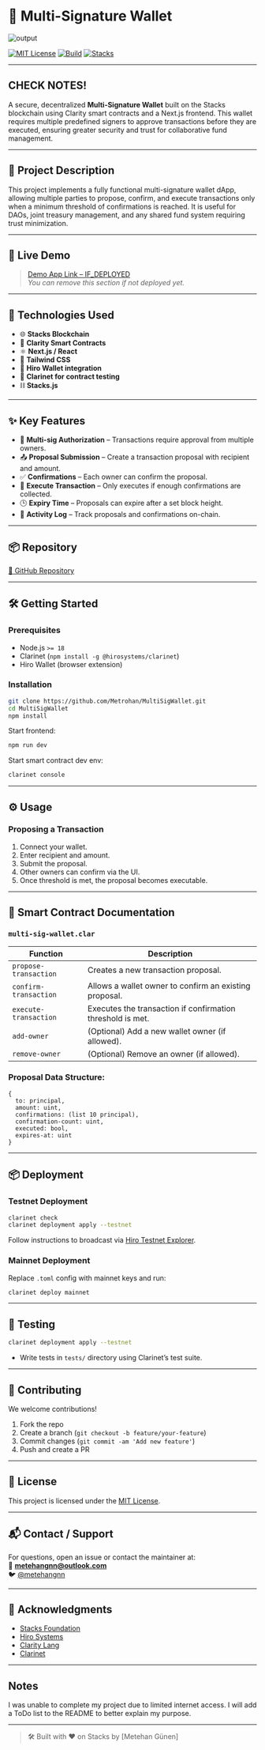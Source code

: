 # 🔐 Multi-Signature Wallet

![output](https://github.com/user-attachments/assets/76d125b0-4030-4f65-8d75-3cdb50be8209)


[![MIT License](https://img.shields.io/badge/license-MIT-green.svg)](LICENSE)
[![Build](https://img.shields.io/badge/build-passing-brightgreen)](#)
[![Stacks](https://img.shields.io/badge/powered%20by-Stacks-5546FF)](https://www.stacks.co)

---
## CHECK NOTES!


A secure, decentralized **Multi-Signature Wallet** built on the Stacks blockchain using Clarity smart contracts and a Next.js frontend. This wallet requires multiple predefined signers to approve transactions before they are executed, ensuring greater security and trust for collaborative fund management.

---

## 📝 Project Description

This project implements a fully functional multi-signature wallet dApp, allowing multiple parties to propose, confirm, and execute transactions only when a minimum threshold of confirmations is reached. It is useful for DAOs, joint treasury management, and any shared fund system requiring trust minimization.

---

## 🚀 Live Demo

> [Demo App Link – IF_DEPLOYED](https://your-live-demo-url.com)  
> _You can remove this section if not deployed yet._

---

## 🔧 Technologies Used

- 🌐 **Stacks Blockchain**
- 📜 **Clarity Smart Contracts**
- ⚛️ **Next.js / React**
- 🎨 **Tailwind CSS**
- 🔗 **Hiro Wallet integration**
- 🧪 **Clarinet for contract testing**
- ⛓️ **Stacks.js**

---

## ✨ Key Features

- 🔐 **Multi-sig Authorization** – Transactions require approval from multiple owners.
- 📤 **Proposal Submission** – Create a transaction proposal with recipient and amount.
- ✅ **Confirmations** – Each owner can confirm the proposal.
- 🚀 **Execute Transaction** – Only executes if enough confirmations are collected.
- 🕒 **Expiry Time** – Proposals can expire after a set block height.
- 🧾 **Activity Log** – Track proposals and confirmations on-chain.

---

## 📦 Repository

[🔗 GitHub Repository](https://github.com/Metrohan/MultiSigWallet)

---

## 🛠️ Getting Started

### Prerequisites

- Node.js `>= 18`
- Clarinet (`npm install -g @hirosystems/clarinet`)
- Hiro Wallet (browser extension)

### Installation

```bash
git clone https://github.com/Metrohan/MultiSigWallet.git
cd MultiSigWallet
npm install
```

Start frontend:
```bash
npm run dev
```

Start smart contract dev env:
```bash
clarinet console
```

---

## ⚙️ Usage

### Proposing a Transaction
1. Connect your wallet.
2. Enter recipient and amount.
3. Submit the proposal.
4. Other owners can confirm via the UI.
5. Once threshold is met, the proposal becomes executable.

---

## 📄 Smart Contract Documentation

### `multi-sig-wallet.clar`

| Function | Description |
|----------|-------------|
| `propose-transaction` | Creates a new transaction proposal. |
| `confirm-transaction` | Allows a wallet owner to confirm an existing proposal. |
| `execute-transaction` | Executes the transaction if confirmation threshold is met. |
| `add-owner` | (Optional) Add a new wallet owner (if allowed). |
| `remove-owner` | (Optional) Remove an owner (if allowed). |

### Proposal Data Structure:
```clarity
{
  to: principal,
  amount: uint,
  confirmations: (list 10 principal),
  confirmation-count: uint,
  executed: bool,
  expires-at: uint
}
```

---

## 📦 Deployment

### Testnet Deployment

```bash
clarinet check
clarinet deployment apply --testnet
```

Follow instructions to broadcast via [Hiro Testnet Explorer](https://explorer.hiro.so).

### Mainnet Deployment

Replace `.toml` config with mainnet keys and run:

```bash
clarinet deploy mainnet
```

---

## 🧪 Testing

```bash
clarinet deployment apply --testnet
```

- Write tests in `tests/` directory using Clarinet’s test suite.

---

## 🤝 Contributing

We welcome contributions!

1. Fork the repo
2. Create a branch (`git checkout -b feature/your-feature`)
3. Commit changes (`git commit -am 'Add new feature'`)
4. Push and create a PR

---

## 📜 License

This project is licensed under the [MIT License](LICENSE).

---

## 📬 Contact / Support

For questions, open an issue or contact the maintainer at:  
📧 **metehangnn@outlook.com**  
🐦 [@metehangnn](https://x.com/metehangnn)

---

## 🙌 Acknowledgments

- [Stacks Foundation](https://stacks.org)
- [Hiro Systems](https://www.hiro.so/)
- [Clarity Lang](https://docs.stacks.co/docs/clarity-lang)
- [Clarinet](https://github.com/hirosystems/clarinet)

---

## Notes

I was unable to complete my project due to limited internet access. I will add a ToDo list to the README to better explain my purpose.

---

> 🛠️ Built with ❤️ on Stacks by [Metehan Günen]
